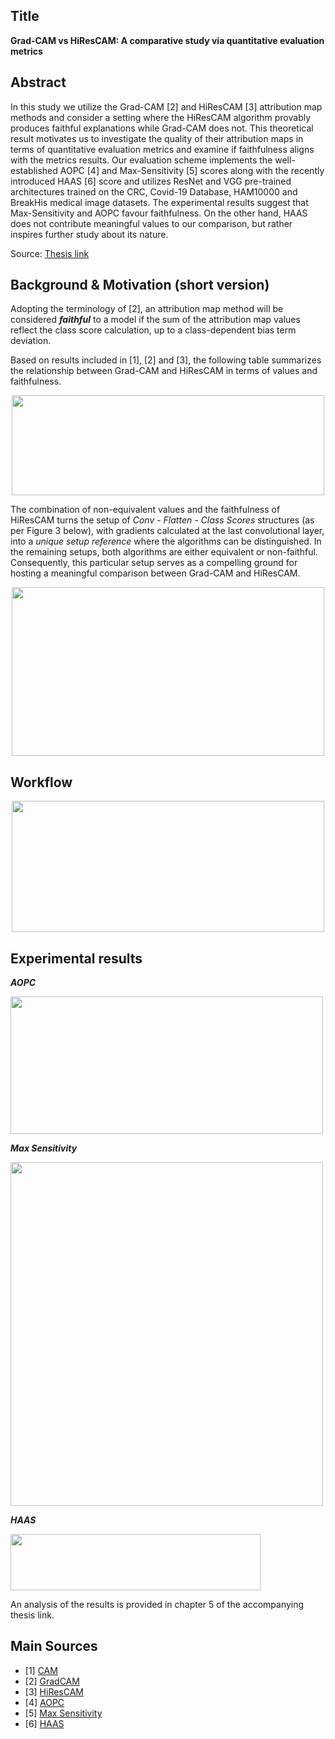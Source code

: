 ## Title
**Grad-CAM vs HiResCAM: A comparative study via quantitative evaluation metrics**

## Abstract
In this study we utilize the Grad-CAM [2] and HiResCAM [3] attribution map methods and
consider a setting where the HiResCAM algorithm provably produces faithful explanations
while Grad-CAM does not. This theoretical result motivates us to investigate the
quality of their attribution maps in terms of quantitative evaluation metrics and examine
if faithfulness aligns with the metrics results. Our evaluation scheme implements
the well-established AOPC [4] and Max-Sensitivity [5] scores along with the recently introduced
HAAS [6] score and utilizes ResNet and VGG pre-trained architectures trained on
the CRC, Covid-19 Database, HAM10000 and BreakHis medical image datasets. 
The experimental results suggest that Max-Sensitivity and
AOPC favour faithfulness. On the other hand, HAAS does not contribute meaningful
values to our comparison, but rather inspires further study about its nature.

Source: [Thesis link](https://dione.lib.unipi.gr/xmlui/bitstream/handle/unipi/15495/Lamprou_mtn2107.pdf?sequence=1)

## Background & Motivation (short version)

Adopting the terminology of [2], an attribution map method will be considered ***faithful***
to a model if the sum of the attribution map values reflect the class score calculation, up to a class-dependent bias term deviation.

Based on results included in [1], [2] and [3], the following table summarizes the relationship between Grad-CAM and HiResCAM in terms of values and faithfulness.
<p align="center">
     <img src="https://github.com/vggls/msc_thesis_medical_xai/assets/55101427/bf7d6db1-571e-4308-987a-3e3c59112b6b.png" height="160" width="500" />
   </p>

The combination of non-equivalent values and the faithfulness of HiResCAM turns the setup of *Conv - Flatten - Class Scores* structures (as per Figure 3 below), 
with gradients calculated at the last convolutional layer, into a *unique setup reference* where the algorithms can be distinguished. 
In the remaining setups, both algorithms are either equivalent or non-faithful. Consequently, this particular setup serves as a 
compelling ground for hosting a meaningful comparison between Grad-CAM and HiResCAM.

<p align="center">
     <img src="https://user-images.githubusercontent.com/55101427/218503517-dbc6f754-d487-4382-a5b4-ab48ef9a6552.png" height="270" width="500" />
   </p>

## Workflow
<p align="center">
     <img src="https://github.com/vggls/msc_thesis_medical_xai/assets/55101427/5df15629-7fb4-4089-a6e0-3dce4cf3a83c.png" height="210" width="500" />
   </p>

## Experimental results 
***AOPC***
<p align="left">
     <img src="https://github.com/vggls/msc_thesis_medical_xai/assets/55101427/b963cba9-6d86-488e-ab17-0333035fdb73.png" height="220" width="500" />
   </p>

***Max Sensitivity***
<p align="left">
     <img src="https://github.com/vggls/msc_thesis_medical_xai/assets/55101427/137c00ab-40bc-468f-9afc-d0d9bfa749cc.png" height="550" width="500" />
   </p>

***HAAS***
<p align="left">
     <img src="https://github.com/vggls/msc_thesis_medical_xai/assets/55101427/fd22ced2-4f7d-4566-b2e5-d1fc7ebb787a.png" height="90" width="400" />
   </p>

An analysis of the results is provided in chapter 5 of the accompanying thesis link.

## Main Sources
  - [1] [CAM](https://arxiv.org/pdf/1512.04150.pdf)
  - [2] [GradCAM](https://arxiv.org/pdf/1610.02391.pdf)
  - [3] [HiResCAM](https://arxiv.org/pdf/2011.08891.pdf)
  - [4] [AOPC](https://arxiv.org/pdf/1509.06321.pdf)
  - [5] [Max Sensitivity](https://arxiv.org/pdf/1901.09392.pdf)
  - [6] [HAAS](https://ieeexplore.ieee.org/stamp/stamp.jsp?tp=&arnumber=9800759)
